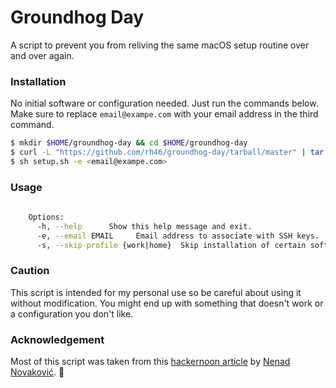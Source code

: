 # Groundhog Day
A script to prevent you from reliving the same macOS setup routine over and over again.

### Installation
No initial software or configuration needed. Just run the commands below. Make sure to replace `email@exampe.com` with your email address in the third command.
```sh
$ mkdir $HOME/groundhog-day && cd $HOME/groundhog-day
$ curl -L "https://github.com/rh46/groundhog-day/tarball/master" | tar -xz --strip-components=1
$ sh setup.sh -e <email@exampe.com>
```

### Usage
```setup.sh [-h] -e <email> [-s {work|home}]
    
    Options:
      -h, --help      Show this help message and exit.
      -e, --email EMAIL     Email address to associate with SSH keys.
      -s, --skip-profile {work|home}  Skip installation of certain software
```

### Caution
This script is intended for my personal use so be careful about using it without modification. You might end up with something that doesn't work or a configuration you don't like.

### Acknowledgement
Most of this script was taken from this [hackernoon article](https://hackernoon.com/personal-macos-workspace-setup-adf61869cd79) by [Nenad Novaković](https://github.com/dvlden). :bow: